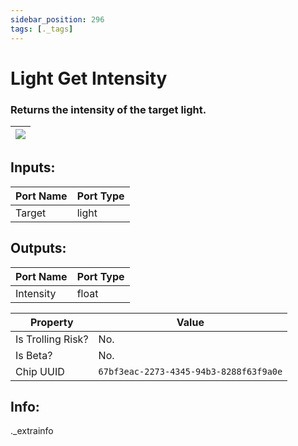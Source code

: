 ```yaml
---
sidebar_position: 296
tags: [._tags]
---
```


# Light Get Intensity


### Returns the intensity of the target light.

| ![](https://images-ext-2.discordapp.net/external/MPmIaQzlEPmgGWlgi-WxBBXt0Bjv_zWPkg1y1f_sy3s/https/www.recroomcircuits.com/image/circuit/absolute-value?width=206&height=108) |
|-----|

## Inputs:
| Port Name | Port Type |
|-----------|-----------|
| Target | light |

## Outputs:
| Port Name | Port Type |
|-----------|-----------|
| Intensity | float | 

| Property  | Value |
|-------------------|-----------|
| Is Trolling Risk? | No. |
| Is Beta? | No. |
| Chip UUID | `67bf3eac-2273-4345-94b3-8288f63f9a0e` |

## Info:
._extrainfo